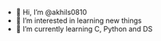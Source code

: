 - 👋 Hi, I’m @akhils0810
- 👀 I’m interested in learning new things 
- 🌱 I’m currently learning C, Python and DS

<!---
akhils0810/akhils0810 is a ✨ special ✨ repository because its `README.md` (this file) appears on your GitHub profile.
You can click the Preview link to take a look at your changes.
--->

